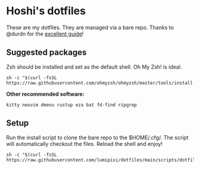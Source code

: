 # Hoshi's dotfiles
These are my dotfiles. They are managed via a bare repo. Thanks to @durdn for the [excellent guide](https://www.atlassian.com/git/tutorials/dotfiles)!

## Suggested packages
Zsh should be installed and set as the default shell. Oh My Zsh! is ideal.
```
sh -c "$(curl -fsSL https://raw.githubusercontent.com/ohmyzsh/ohmyzsh/master/tools/install.sh)"
```
**Other recommended software:**
```
kitty neovim dmenu rustup eza bat fd-find ripgrep
```

## Setup
Run the install script to clone the bare repo to the $HOME/.cfg/. The script will automatically checkout the files. Reload the shell and enjoy!
```
sh -c "$(curl -fsSL https://raw.githubusercontent.com/lumipixi/dotfiles/main/scripts/dotfiles/install.sh)"
```
